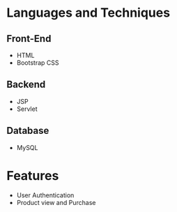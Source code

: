# Languages and Techniques
## Front-End
  - HTML
  - Bootstrap CSS
 
## Backend
  - JSP
  - Servlet
  
## Database
  - MySQL

# Features
  - User Authentication
  - Product view and Purchase 
  
